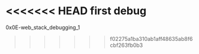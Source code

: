 <<<<<<< HEAD
first debug
=======
0x0E-web_stack_debugging_1
>>>>>>> f02275a1ba310ab1aff48635ab8f6cbf263fb0b3
